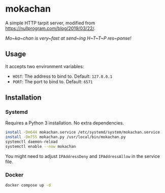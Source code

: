 # mokachan

A simple HTTP tarpit server, modified from <https://nullprogram.com/blog/2019/03/22/>.

*Mo\~ka\~chan is very\~fast at send\~ing H\~T\~T\~P res\~ponse!*

## Usage

It accepts two environment variables:

- `HOST`: The address to bind to. Default: `127.0.0.1`
- `PORT`: The port to bind to. Default: `6571`

## Installation

### Systemd

Requires a Python 3 installation. No extra dependencies.

```sh
install -Dm644 mokachan.service /etc/systemd/system/mokachan.service
install -Dm755 mokachan.py /usr/local/bin/mokachan.py
systemctl daemon-reload
systemctl enable --now mokachan
```

You might need to adjust `IPAddressDeny` and `IPAddressAllow` in the service file.

### Docker

```sh
docker compose up -d
```

